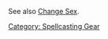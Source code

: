 See also [Change Sex](Change_Sex.md "wikilink").

[Category: Spellcasting Gear](Category:_Spellcasting_Gear "wikilink")
